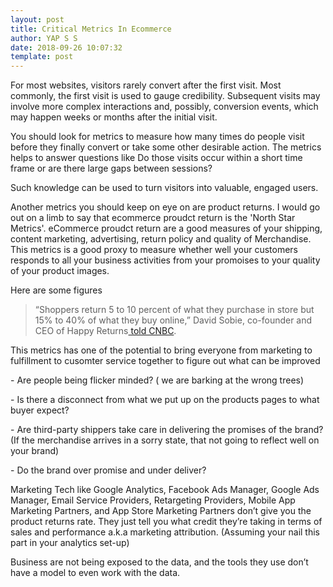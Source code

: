 ```yaml
---
layout: post
title: Critical Metrics In Ecommerce
author: YAP S S
date: 2018-09-26 10:07:32
template: post
---
```

For most websites, visitors rarely convert after the first visit. Most commonly, the first visit is used to gauge credibility. Subsequent visits may involve more complex interactions and, possibly, conversion events, which may happen weeks or months after the initial visit.  

You should look for metrics to measure how many times do people visit before they finally convert or take some other desirable action. The metrics helps to answer questions like Do those visits occur within a short time frame or are there large gaps between sessions? 

Such knowledge can be used to turn visitors into valuable, engaged users.

Another metrics you should keep on eye on are product returns. I would go out on a limb to say that ecommerce proudct return is the 'North Star Metrics'.  eCommerce proudct return are a good measures of your shipping, content marketing, advertising, return policy and quality of Merchandise. This metrics is a good proxy to measure whether well your customers responds to all your business activities from your promoises to your quality of your product images. 

Here are some figures

> “Shoppers return 5 to 10 percent of what they purchase in store but 15% to 40% of what they buy online,” David Sobie, co-founder and CEO of Happy Returns[ told CNBC](https://www.cnbc.com/2019/01/10/growing-online-sales-means-more-returns-and-trash-for-landfills.html).



This metrics has one of the potential to bring everyone from marketing to fulfillment to cusomter service together to figure out what can be improved

\-  Are people being flicker minded? ( we are barking at the wrong trees)

\- Is there a disconnect from what we put up on the products pages to what buyer expect?

\- Are third-party shippers take care in delivering the promises of the brand? (If the merchandise arrives in a sorry state, that not going to reflect well on your brand) 

\- Do the brand over  promise and under deliver?

Marketing Tech like Google Analytics, Facebook Ads Manager, Google Ads Manager, Email Service Providers, Retargeting Providers, Mobile App Marketing Partners, and App Store Marketing Partners don’t give you the product returns rate. They just tell you what credit they’re taking in terms of sales and performance a.k.a marketing attribution. (Assuming your nail this part in your analytics set-up) 

Business are not being exposed to the data, and the tools they use don’t have a model to even work with the data.